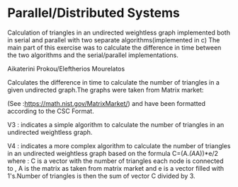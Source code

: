 # Parallel/Distributed Systems
Calculation of triangles in an undirected weightless graph implemented both in serial and parallel with two separate algorithms(implemented in c)
The main part of this exercise was to calculate the difference in time between the two algorithms and the serial/parallel implementations.

  Aikaterini Prokou/Eleftherios Mourelatos


  Calculates the difference in time
  to calculate the number of triangles in a
  given undirected graph.The graphs were
  taken from Matrix market:
  
  (See :https://math.nist.gov/MatrixMarket/) and have been formatted according to the CSC Format.
  
  V3 : indicates a simple algorithm to calculate the number of triangles in an undirected weightless graph.
  
  V4 : indicates a more complex algorithm to calculate the number of triangles in an undirected weightless graph
  based on the formula C=(A.*(A*A))*e/2 where : C is a vector with the number of triangles each node is connected to ,
  A is the matrix as taken from matrix market and e is a vector filled with 1's.Number of triangles is then
  the sum of vector C divided by 3.


